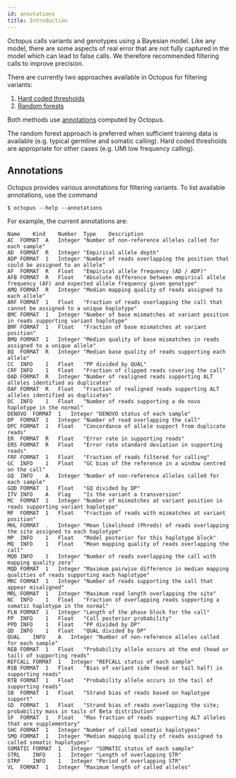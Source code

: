 ```yaml
---
id: annotations
title: Introduction
---
```


Octopus calls variants and genotypes using a Bayesian model. Like any model, there are some aspects of real error that are not fully captured in the model which can lead to false calls. We therefore recommended filtering calls to improve precision.

There are currently two approaches available in Octopus for filtering variants:

1. [Hard coded thresholds](https://github.com/luntergroup/octopus/wiki/Variant-filtering:-thresholds)
2. [Random forests](https://github.com/luntergroup/octopus/wiki/Variant-filtering:-Random-Forest)

Both methods use [annotations](#annotations) computed by Octopus.

The random forest approach is preferred when sufficient training data is available (e.g. typical germline and somatic calling). Hard coded thresholds are appropriate for other cases (e.g. UMI low frequency calling).

## Annotations

Octopus provides various annotations for filtering variants. To list available annotations, use the command 

```shell
$ octopus --help --annotations
```

For example, the current annotations are:

```shell
Name	Kind	Number	Type	Description
AC	FORMAT	A	Integer	"Number of non-reference alleles called for each sample"	
AD	FORMAT	R	Integer	"Empirical allele depth"	
ADP	FORMAT	1	Integer	"Number of reads overlapping the position that could be assigned to an allele"	
AF	FORMAT	R	Float	"Empirical allele frequency (AD / ADP)"	
AFB	FORMAT	R	Float	"Absolute difference between empirical allele frequency (AF) and expected allele frequency given genotype"	
AMQ	FORMAT	R	Integer	"Median mapping quality of reads assigned to each allele"	
ARF	FORMAT	1	Float	"Fraction of reads overlapping the call that cannot be assigned to a unique haplotype"	
BMC	FORMAT	1	Integer	"Number of base mismatches at variant position in reads supporting variant haplotype"	
BMF	FORMAT	1	Float	"Fraction of base mismatches at variant position"	
BMQ	FORMAT	1	Integer	"Median quality of base mismatches in reads assigned to a unique allele"	
BQ	FORMAT	R	Integer	"Median base quality of reads supporting each allele"	
CC	INFO	1	Float	"PP divided by QUAL"	
CRF	INFO	1	Float	"Fraction of clipped reads covering the call"	
DAD	FORMAT	R	Integer	"Number of realigned reads supporting ALT alleles identified as duplicates"	
DAF	FORMAT	R	Float	"Fraction of realigned reads supporting ALT alleles identified as duplicates"	
DC	INFO	1	Float	"Number of reads supporting a de novo haplotype in the normal"	
DENOVO	FORMAT	1	Integer	"DENOVO status of each sample"	
DP	FORMAT	1	Integer	"Number of read overlapping the call"	
DPC	FORMAT	1	Float	"Concordance of allele support from duplicate reads"	
ER	FORMAT	R	Float	"Error rate in supporting reads"	
ERS	FORMAT	R	Float	"Error rate standard deviation in supporting reads"	
FRF	FORMAT	1	Float	"Fraction of reads filtered for calling"	
GC	INFO	1	Float	"GC bias of the reference in a window centred on the call"	
GQ	INFO	A	Integer	"Number of non-reference alleles called for each sample"	
GQD	FORMAT	1	Float	"GQ divided by DP"	
ITV	INFO	A	Flag	"Is the variant a transversion"	
MC	FORMAT	1	Integer	"Number of mismatches at variant position in reads supporting variant haplotype"	
MF	FORMAT	1	Float	"Fraction of reads with mismatches at variant position"	
MHL	FORMAT	.	Integer	"Mean likelihood (Phreds) of reads overlapping the site assigned to each haplotype"	
MP	INFO	1	Float	"Model posterior for this haplotype block"	
MQ	INFO	1	Float	"Mean mapping quality of reads overlapping the call"	
MQ0	INFO	1	Integer	"Number of reads overlapping the call with mapping quality zero"	
MQD	FORMAT	1	Integer	"Maximum pairwise difference in median mapping qualities of reads supporting each haplotype"	
MRC	FORMAT	1	Integer	"Number of reads supporting the call that appear misaligned"	
MRL	FORMAT	1	Integer	"Maximum read length overlapping the site"	
NC	INFO	1	Float	"Fraction of overlapping reads supporting a somatic haplotype in the normal"	
PLN	FORMAT	1	Integer	"Length of the phase block for the call"	
PP	INFO	1	Float	"Call posterior probability"	
PPD	INFO	1	Float	"PP divided by DP"	
QD	INFO	1	Float	"QUAL divided by DP"	
QUAL	INFO	A	Integer	"Number of non-reference alleles called for each sample"	
REB	FORMAT	1	Float	"Probability allele occurs at the end (head or tail) of supporting reads"	
REFCALL	FORMAT	1	Integer	"REFCALL status of each sample"	
RSB	FORMAT	1	Float	"Bias of variant side (head or tail half) in supporting reads"	
RTB	FORMAT	1	Float	"Probability allele occurs in the tail of supporting reads"	
SB	FORMAT	1	Float	"Strand bias of reads based on haplotype support"	
SD	FORMAT	1	Float	"Strand bias of reads overlapping the site; probability mass in tails of Beta distribution"	
SF	FORMAT	1	Float	"Max fraction of reads supporting ALT alleles that are supplementary"	
SHC	FORMAT	1	Integer	"Number of called somatic haplotypes"	
SMQ	FORMAT	1	Integer	"Median mapping quality of reads assigned to called somatic haplotypes"	
SOMATIC	FORMAT	1	Integer	"SOMATIC status of each sample"	
STRL	INFO	1	Integer	"Length of overlapping STR"	
STRP	INFO	1	Integer	"Period of overlapping STR"	
VL	FORMAT	1	Integer	"Maximum length of called alleles"
```